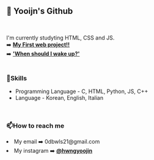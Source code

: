 <h2> 👀 Yooijn's Github</h2><br>

<p>I'm currently studyting HTML, CSS and JS.<br>
<!--➡️ <a href="https://hnyoojin.github.io/my-web/"><b>My first web!</b></a><br>-->
<!--➡️ <a href="https://hnyoojin.github.io/my-web2/"><b>My Second web project</b></a><br>-->
➡️ <a href="https://hnyoojin.github.io/GDSC_FE_Beginner/"><b>My First web project!!</b></a><br>
➡️ <a href="https://hnyoojin.github.io/whenshouldIwakeup/"><b>'When should I wake up?'</b></a><br><br>
</p>

<h3>🌱Skills</h3>
<ul>
  <li>Programming Language - C, HTML, Python, JS, C++</li>
  <li>Language - Korean, English, Italian</li>
</ul><p><br></p>

<h3>📫How to reach me</h3>
    <li>My email ➡️ 0dbwls21@gmail.com</li>
    <li>My instagram ➡️ <a href="https://www.instagram.com/hwngyoojin/"><b>@hwngyoojin</b></a></li>
  <ul>
  </ul>

  
<!--
**hnyoojin/hnyoojin** is a ✨ _special_ ✨ repository because its `README.md` (this file) appears on your GitHub profile.

Here are some ideas to get you started:

- 🔭 I’m currently working on ...
- 🌱 I’m currently learning ...
- 👯 I’m looking to collaborate on ...
- 🤔 I’m looking for help with ...
- 💬 Ask me about ...
-  How to reach me: ...
- 😄 Pronouns: ...
- ⚡ Fun fact: ...
-->
